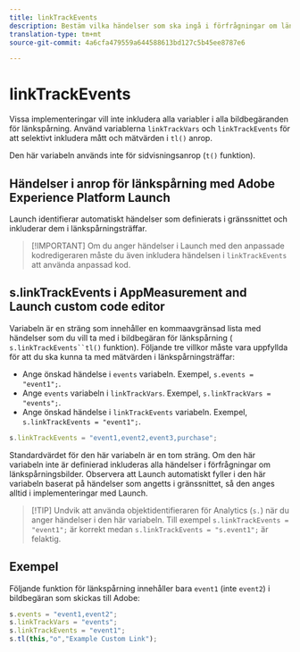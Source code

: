 ```yaml
---
title: linkTrackEvents
description: Bestäm vilka händelser som ska ingå i förfrågningar om länkspårningsbilder.
translation-type: tm+mt
source-git-commit: 4a6cfa479559a644588613bd127c5b45ee8787e6

---
```



# linkTrackEvents

Vissa implementeringar vill inte inkludera alla variabler i alla bildbegäranden för länkspårning. Använd variablerna `linkTrackVars` och `linkTrackEvents` för att selektivt inkludera mått och mätvärden i `tl()` anrop.

Den här variabeln används inte för sidvisningsanrop (`t()` funktion).

## Händelser i anrop för länkspårning med Adobe Experience Platform Launch

Launch identifierar automatiskt händelser som definierats i gränssnittet och inkluderar dem i länkspårningsträffar.

> [!IMPORTANT] Om du anger händelser i Launch med den anpassade kodredigeraren måste du även inkludera händelsen i `linkTrackEvents` att använda anpassad kod.

## s.linkTrackEvents i AppMeasurement and Launch custom code editor

Variabeln är en sträng som innehåller en kommaavgränsad lista med händelser som du vill ta med i bildbegäran för länkspårning ( `s.linkTrackEvents``tl()` funktion). Följande tre villkor måste vara uppfyllda för att du ska kunna ta med mätvärden i länkspårningsträffar:

* Ange önskad händelse i `events` variabeln. Exempel, `s.events = "event1";`.
* Ange `events` variabeln i `linkTrackVars`. Exempel, `s.linkTrackVars = "events";`.
* Ange önskad händelse i `linkTrackEvents` variabeln. Exempel, `s.linkTrackEvents = "event1";`.

```js
s.linkTrackEvents = "event1,event2,event3,purchase";
```

Standardvärdet för den här variabeln är en tom sträng. Om den här variabeln inte är definierad inkluderas alla händelser i förfrågningar om länkspårningsbilder. Observera att Launch automatiskt fyller i den här variabeln baserat på händelser som angetts i gränssnittet, så den anges alltid i implementeringar med Launch.

> [!TIP] Undvik att använda objektidentifieraren för Analytics (`s.`) när du anger händelser i den här variabeln. Till exempel `s.linkTrackEvents = "event1";` är korrekt medan `s.linkTrackEvents = "s.event1";` är felaktig.

## Exempel

Följande funktion för länkspårning innehåller bara `event1` (inte `event2`) i bildbegäran som skickas till Adobe:

```js
s.events = "event1,event2";
s.linkTrackVars = "events";
s.linkTrackEvents = "event1";
s.tl(this,"o","Example Custom Link");
```
